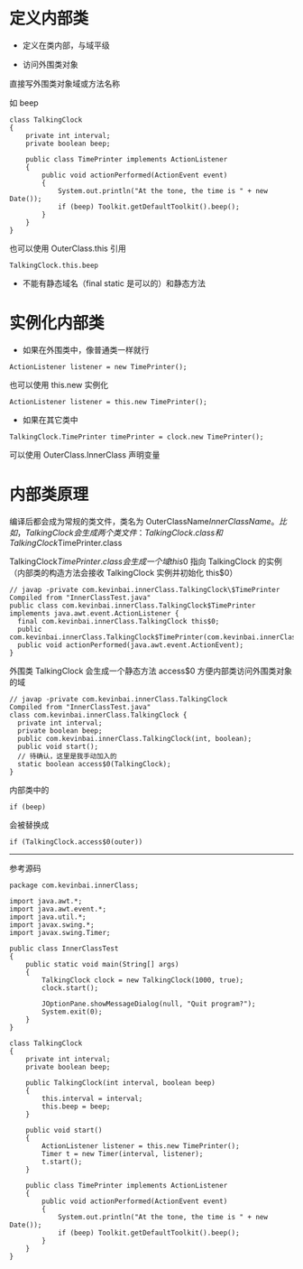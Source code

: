 # 定义内部类

- 定义在类内部，与域平级

- 访问外围类对象

直接写外围类对象域或方法名称

如 beep

```
class TalkingClock
{
    private int interval;
    private boolean beep;

    public class TimePrinter implements ActionListener
    {
        public void actionPerformed(ActionEvent event)
        {
            System.out.println("At the tone, the time is " + new Date());
            if (beep) Toolkit.getDefaultToolkit().beep();
        }
    }
}
```

也可以使用 OuterClass.this 引用

```
TalkingClock.this.beep
```

- 不能有静态域名（final static 是可以的）和静态方法

# 实例化内部类

- 如果在外围类中，像普通类一样就行

```
ActionListener listener = new TimePrinter();
```

也可以使用 this.new 实例化

```
ActionListener listener = this.new TimePrinter();
```

- 如果在其它类中

```
TalkingClock.TimePrinter timePrinter = clock.new TimePrinter();
```

可以使用 OuterClass.InnerClass 声明变量

# 内部类原理

编译后都会成为常规的类文件，类名为 OuterClassName$InnerClassName。比如，TalkingClock 会生成两个类文件：TalkingClock.class 和 TalkingClock$TimePrinter.class

TalkingClock$TimePrinter.class 会生成一个域 this$0 指向 TalkingClock 的实例（内部类的构造方法会接收 TalkingClock 实例并初始化 this$0）

```
// javap -private com.kevinbai.innerClass.TalkingClock\$TimePrinter
Compiled from "InnerClassTest.java"
public class com.kevinbai.innerClass.TalkingClock$TimePrinter implements java.awt.event.ActionListener {
  final com.kevinbai.innerClass.TalkingClock this$0;
  public com.kevinbai.innerClass.TalkingClock$TimePrinter(com.kevinbai.innerClass.TalkingClock);
  public void actionPerformed(java.awt.event.ActionEvent);
}
```

外围类 TalkingClock 会生成一个静态方法 access$0 方便内部类访问外围类对象的域

```
// javap -private com.kevinbai.innerClass.TalkingClock
Compiled from "InnerClassTest.java"
class com.kevinbai.innerClass.TalkingClock {
  private int interval;
  private boolean beep;
  public com.kevinbai.innerClass.TalkingClock(int, boolean);
  public void start();
  // 待确认，这里是我手动加入的
  static boolean access$0(TalkingClock);
}
```

内部类中的

```
if (beep)
```

会被替换成

```
if (TalkingClock.access$0(outer))
```

---

参考源码

```
package com.kevinbai.innerClass;

import java.awt.*;
import java.awt.event.*;
import java.util.*;
import javax.swing.*;
import javax.swing.Timer;

public class InnerClassTest
{
    public static void main(String[] args)
    {
        TalkingClock clock = new TalkingClock(1000, true);
        clock.start();

        JOptionPane.showMessageDialog(null, "Quit program?");
        System.exit(0);
    }
}

class TalkingClock
{
    private int interval;
    private boolean beep;

    public TalkingClock(int interval, boolean beep)
    {
        this.interval = interval;
        this.beep = beep;
    }

    public void start()
    {
        ActionListener listener = this.new TimePrinter();
        Timer t = new Timer(interval, listener);
        t.start();
    }

    public class TimePrinter implements ActionListener
    {
        public void actionPerformed(ActionEvent event)
        {
            System.out.println("At the tone, the time is " + new Date());
            if (beep) Toolkit.getDefaultToolkit().beep();
        }
    }
}
```
